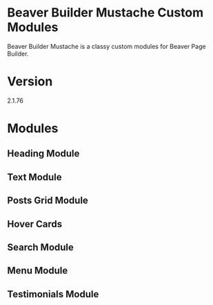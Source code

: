 # Beaver Builder Mustache Custom Modules
Beaver Builder Mustache is a classy custom modules for Beaver Page Builder.

# Version
2.1.76

# Modules
## Heading Module
## Text Module
## Posts Grid Module
## Hover Cards
## Search Module
## Menu Module
## Testimonials Module
